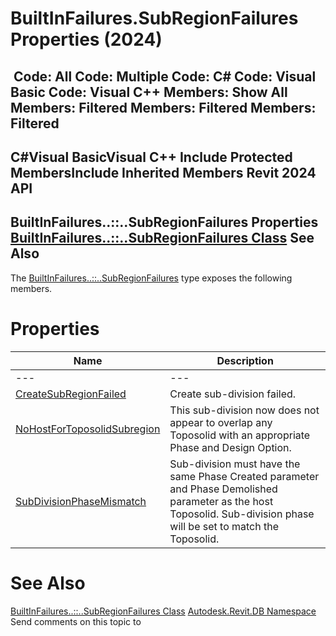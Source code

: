 # BuiltInFailures.SubRegionFailures Properties (2024)

﻿
 Code: All Code: Multiple Code: C# Code: Visual Basic Code: Visual C++  Members: Show All Members: Filtered Members: Filtered Members: Filtered   
---  
C#Visual BasicVisual C++
Include Protected MembersInclude Inherited Members
Revit 2024 API  
---  
BuiltInFailures..::..SubRegionFailures Properties  
[BuiltInFailures..::..SubRegionFailures Class](da08085c-3c91-d0cc-0b94-117b82fa132c.md "BuiltInFailures.SubRegionFailures Class") See Also  
---  
The [BuiltInFailures..::..SubRegionFailures](da08085c-3c91-d0cc-0b94-117b82fa132c.md "BuiltInFailures.SubRegionFailures Class") type exposes the following members.
# Properties
| Name | Description |
| --- | --- |
| --- | --- | --- |
| [CreateSubRegionFailed](5e5b3a13-20b0-1b4d-1724-05c2a60e06fd.md "CreateSubRegionFailed Property") | Create sub-division failed. |
| [NoHostForToposolidSubregion](22a279c7-90e2-b02e-ee45-65120079a363.md "NoHostForToposolidSubregion Property") | This sub-division now does not appear to overlap any Toposolid with an appropriate Phase and Design Option. |
| [SubDivisionPhaseMismatch](e8d845a6-4c54-aba8-1ff7-7d51189c2874.md "SubDivisionPhaseMismatch Property") | Sub-division must have the same Phase Created parameter and Phase Demolished parameter as the host Toposolid. Sub-division phase will be set to match the Toposolid. |

# See Also
[BuiltInFailures..::..SubRegionFailures Class](da08085c-3c91-d0cc-0b94-117b82fa132c.md "BuiltInFailures.SubRegionFailures Class")
[Autodesk.Revit.DB Namespace](87546ba7-461b-c646-cbb1-2cb8f5bff8b2.md "Autodesk.Revit.DB Namespace")
Send comments on this topic to 